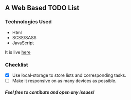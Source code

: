 ## A Web Based TODO List

### Technologies Used

* Html
* SCSS/SASS
* JavaScript

It is live [here](https://subhash3.github.io/To-Do-List/)

### Checklist
- [x] Use local-storage to store lists and corresponding tasks.
- [ ] Make it responsive on as many devices as possible.

#####  Feel free to contibute and open any issues!